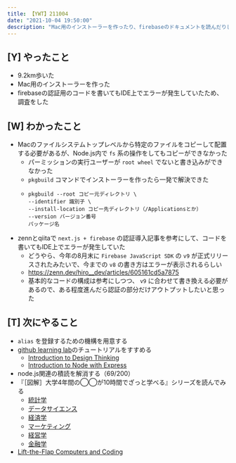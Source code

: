 ```yaml
---
title: 【YWT】211004
date: "2021-10-04 19:50:00"
description: "Mac用のインストーラーを作ったり、firebaseのドキュメントを読んだりした"
---
```


## [Y] やったこと

- 9.2km歩いた
- Mac用のインストーラーを作った
- firebaseの認証用のコードを書いてもIDE上でエラーが発生していたため、調査をした

## [W] わかったこと

- Macのファイルシステムトップレベルから特定のファイルをコピーして配置する必要があるが、Node.js内で `fs` 系の操作をしてもコピーができなかった
  - パーミッションの実行ユーザーが `root wheel` でないと書き込みができなかった
  - `pkgbuild` コマンドでインストーラーを作ったら一発で解決できた
  - ```
    pkgbuild --root コピー元ディレクトリ \
    --identifier 識別子 \
    --install-location コピー先ディレクトリ（/Applicationsとか）
    --version バージョン番号
    パッケージ名
    ```
- zennとqiitaで `next.js + firebase` の認証導入記事を参考にして、コードを書いてもIDE上でエラーが発生していた
  - どうやら、今年の8月末に `Firebase JavaScript SDK` の `v9` が正式リリースされたみたいで、今までの `v8` の書き方はエラーが表示されるらしい
  - https://zenn.dev/hiro__dev/articles/605161cd5a7875
  - 基本的なコードの構成は参考にしつつ、 `v9` に合わせて書き換える必要があるので、ある程度進んだら認証の部分だけアウトプットしたいと思った

## [T] 次にやること

- `alias` を登録するための機構を用意する
- [github learning lab](https://lab.github.com/githubtraining)のチュートリアルをすすめる
  - [Introduction to Design Thinking](https://lab.github.com/githubtraining/introduction-to-design-thinking)
  - [Introduction to Node with Express](https://lab.github.com/everydeveloper/introduction-to-node-with-express)
- node.js関連の積読を解消する（69/200）
- 『［図解］大学4年間の◯◯が10時間でざっと学べる』シリーズを読んでみる
  - [統計学](https://www.amazon.co.jp/dp/B07PXB4NN9)
  - [データサイエンス](https://www.amazon.co.jp/dp/B07XNW3TQM)
  - [経済学](https://www.amazon.co.jp/dp/B01KNLFHH6)
  - [マーケティング](https://www.amazon.co.jp/dp/B07BNC2SV3)
  - [経営学](https://www.amazon.co.jp/dp/B071SKDF3L)
  - [金融学](https://www.amazon.co.jp/dp/B07BB6Z7FW)
- [Lift-the-Flap Computers and Coding](https://www.amazon.co.jp/dp/1409591514)

<!-- https://twitter.com/camomile_cafe/status/1448073753213214729?s=20 -->
